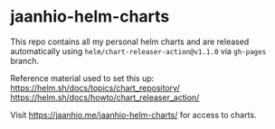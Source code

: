 # jaanhio-helm-charts

This repo contains all my personal helm charts and are released automatically using `helm/chart-releaser-action@v1.1.0` via `gh-pages` branch.

Reference material used to set this up:
https://helm.sh/docs/topics/chart_repository/
https://helm.sh/docs/howto/chart_releaser_action/

Visit https://jaanhio.me/jaanhio-helm-charts/ for access to charts.

